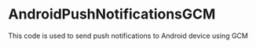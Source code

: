 # AndroidPushNotificationsGCM
This code is used to send push notifications to Android device using GCM
